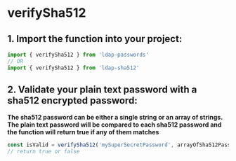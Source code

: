 # verifySha512

## 1. Import the function into your project:
```ts
import { verifySha512 } from 'ldap-passwords'
// OR
import { verifySha512 } from 'ldap-sha512'
```

## 2. Validate your plain text password with a sha512 encrypted password:
**The sha512 password can be either a single string or an array of strings. The plain text password will be compared to each sha512 password and the function will return true if any of them matches**
```ts
const isValid = verifySha512('mySuperSecretPassword', arrayOfSha512Passwords)
// return true or false
```
